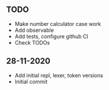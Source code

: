 ## TODO

- Make number calculator case work
- Add observable
- Add tests, configure github CI
- Check TODOs

## 28-11-2020

- Add initial repl, lexer, token versions
- Initial commit